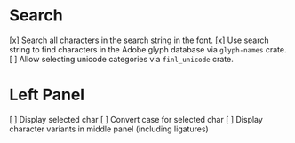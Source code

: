 # Search

[x] Search all characters in the search string in the font.
[x] Use search string to find characters in the Adobe glyph database via `glyph-names` crate.
[ ] Allow selecting unicode categories via `finl_unicode` crate.

# Left Panel

[ ] Display selected char
[ ] Convert case for selected char
[ ] Display character variants in middle panel (including ligatures)
